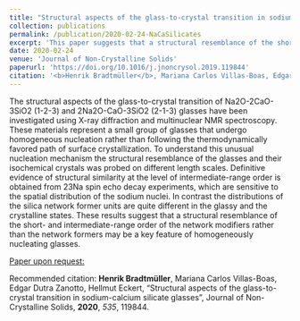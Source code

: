 ```yaml
---
title: "Structural aspects of the glass-to-crystal transition in sodium-calcium silicate glasses"
collection: publications
permalink: /publication/2020-02-24-NaCaSilicates
excerpt: 'This paper suggests that a structural resemblance of the short- and intermediate-range order of the network modifiers, rather than the network formers, may be a key feature of homogeneously nucleating glasses.'
date: 2020-02-24
venue: 'Journal of Non-Crystalline Solids'
paperurl: 'https://doi.org/10.1016/j.jnoncrysol.2019.119844'
citation: '<b>Henrik Bradtmüller</b>, Mariana Carlos Villas-Boas, Edgar Dutra Zanotto, Hellmut Eckert, “Structural aspects of the glass-to-crystal transition in sodium-calcium silicate glasses”, Journal of Non-Crystalline Solids, <b>2020</b>, <i>535</i>, 119844.'
---
```

The structural aspects of the glass-to-crystal transition of Na2O-2CaO-3SiO2 (1-2-3) and 2Na2O-CaO-3SiO2 (2-1-3) glasses have been investigated using X-ray diffraction and multinuclear NMR spectroscopy. These materials represent a small group of glasses that undergo homogeneous nucleation rather than following the thermodynamically favored path of surface crystallization. To understand this unusual nucleation mechanism the structural resemblance of the glasses and their isochemical crystals was probed on different length scales. Definitive evidence of structural similarity at the level of intermediate-range order is obtained from 23Na spin echo decay experiments, which are sensitive to the spatial distribution of the sodium nuclei. In contrast the distributions of the silica network former units are quite different in the glassy and the crystalline states. These results suggest that a structural resemblance of the short- and intermediate-range order of the network modifiers rather than the network formers may be a key feature of homogeneously nucleating glasses.

[Paper upon request:](@mailto:mail@bradtmueller.net)

Recommended citation: <b>Henrik Bradtmüller</b>, Mariana Carlos Villas-Boas, Edgar Dutra Zanotto, Hellmut Eckert, “Structural aspects of the glass-to-crystal transition in sodium-calcium silicate glasses”, Journal of Non-Crystalline Solids, **2020**, *535*, 119844.